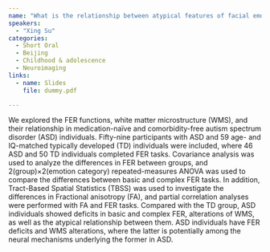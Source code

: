 ```yaml
---
name: "What is the relationship between atypical features of facial emotion recognition function and white matter microstructure alterations in autism?"
speakers:
  - "Xing Su"
categories:
  - Short Oral
  - Beijing
  - Childhood & adolescence
  - Neuroimaging
links:
  - name: Slides
    file: dummy.pdf

---
```


We explored the FER functions, white matter microstructure (WMS), and their relationship in medication-naïve and comorbidity-free autism spectrum disorder (ASD) individuals. Fifty-nine participants with ASD and 59 age- and IQ-matched typically developed (TD) individuals were included, where 46 ASD and 50 TD individuals completed FER tasks. Covariance analysis was used to analyze the differences in FER between groups, and 2(group)×2(emotion category) repeated-measures ANOVA was used to compare the differences between basic and complex FER tasks. In addition, Tract-Based Spatial Statistics (TBSS) was used to investigate the differences in Fractional anisotropy (FA), and partial correlation analyses were performed with FA and FER tasks. Compared with the TD group, ASD individuals showed deficits in basic and complex FER, alterations of WMS, as well as the atypical relationship between them. ASD individuals have FER deficits and WMS alterations, where the latter is potentially among the neural mechanisms underlying the former in ASD.
